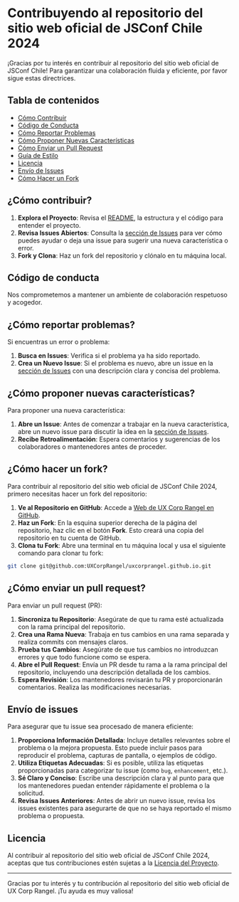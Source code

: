 # Contribuyendo al repositorio del sitio web oficial de JSConf Chile 2024

¡Gracias por tu interés en contribuir al repositorio del sitio web oficial de JSConf Chile! Para garantizar una colaboración fluida y eficiente, por favor sigue estas directrices.

## Tabla de contenidos

- [Cómo Contribuir](#c%C3%B3mo-contribuir)
- [Código de Conducta](#c%C3%B3digo-de-conducta)
- [Cómo Reportar Problemas](#c%C3%B3mo-reportar-problemas)
- [Cómo Proponer Nuevas Características](#c%C3%B3mo-proponer-nuevas-caracter%C3%ADsticas)
- [Cómo Enviar un Pull Request](#c%C3%B3mo-enviar-un-pull-request)
- [Guía de Estilo](#gu%C3%ADa-de-estilo)
- [Licencia](#licencia)
- [Envío de Issues](#env%C3%ADo-de-issues)
- [Cómo Hacer un Fork](#c%C3%B3mo-hacer-un-fork)

## ¿Cómo contribuir?

1. **Explora el Proyecto**: Revisa el [README](./README.md), la estructura y el código para entender el proyecto.
2. **Revisa Issues Abiertos**: Consulta la [sección de Issues](https://github.com/UXCorpRangel/uxcorprangel.github.io/issues) para ver cómo puedes ayudar o deja una issue para sugerir una nueva característica o error.
3. **Fork y Clona**: Haz un fork del repositorio y clónalo en tu máquina local.

## Código de conducta

Nos comprometemos a mantener un ambiente de colaboración respetuoso y acogedor.

## ¿Cómo reportar problemas?

Si encuentras un error o problema:

1. **Busca en Issues**: Verifica si el problema ya ha sido reportado.
2. **Crea un Nuevo Issue**: Si el problema es nuevo, abre un issue en la [sección de Issues](https://github.com/UXCorpRangel/uxcorprangel.github.io/issues) con una descripción clara y concisa del problema.

## ¿Cómo proponer nuevas características?

Para proponer una nueva característica:

1. **Abre un Issue**: Antes de comenzar a trabajar en la nueva característica, abre un nuevo issue para discutir la idea en la [sección de Issues](https://github.com/UXCorpRangel/uxcorprangel.github.io/issues).
2. **Recibe Retroalimentación**: Espera comentarios y sugerencias de los colaboradores o mantenedores antes de proceder.

## ¿Cómo hacer un fork?

Para contribuir al repositorio del sitio web oficial de JSConf Chile 2024, primero necesitas hacer un fork del repositorio:

1. **Ve al Repositorio en GitHub**: Accede a [Web de UX Corp Rangel en GitHub](https://github.com/UXCorpRangel/uxcorprangel.github.io).
2. **Haz un Fork**: En la esquina superior derecha de la página del repositorio, haz clic en el botón **Fork**. Esto creará una copia del repositorio en tu cuenta de GitHub.
3. **Clona tu Fork**: Abre una terminal en tu máquina local y usa el siguiente comando para clonar tu fork:

```bash
git clone git@github.com:UXCorpRangel/uxcorprangel.github.io.git
```

## ¿Cómo enviar un pull request?

Para enviar un pull request (PR):

1. **Sincroniza tu Repositorio**: Asegúrate de que tu rama esté actualizada con la rama principal del repositorio.
2. **Crea una Rama Nueva**: Trabaja en tus cambios en una rama separada y realiza commits con mensajes claros.
3. **Prueba tus Cambios**: Asegúrate de que tus cambios no introduzcan errores y que todo funcione como se espera.
4. **Abre el Pull Request**: Envía un PR desde tu rama a la rama principal del repositorio, incluyendo una descripción detallada de los cambios.
5. **Espera Revisión**: Los mantenedores revisarán tu PR y proporcionarán comentarios. Realiza las modificaciones necesarias.

## Envío de issues

Para asegurar que tu issue sea procesado de manera eficiente:

1. **Proporciona Información Detallada**: Incluye detalles relevantes sobre el problema o la mejora propuesta. Esto puede incluir pasos para reproducir el problema, capturas de pantalla, o ejemplos de código.
2. **Utiliza Etiquetas Adecuadas**: Si es posible, utiliza las etiquetas proporcionadas para categorizar tu issue (como `bug`, `enhancement`, etc.).
3. **Sé Claro y Conciso**: Escribe una descripción clara y al punto para que los mantenedores puedan entender rápidamente el problema o la solicitud.
4. **Revisa Issues Anteriores**: Antes de abrir un nuevo issue, revisa los issues existentes para asegurarte de que no se haya reportado el mismo problema o propuesta.

## Licencia

Al contribuir al repositorio del sitio web oficial de JSConf Chile 2024, aceptas que tus contribuciones estén sujetas a la [Licencia del Proyecto](./LICENSE).

---

Gracias por tu interés y tu contribución al repositorio del sitio web oficial de UX Corp Rangel. ¡Tu ayuda es muy valiosa!
